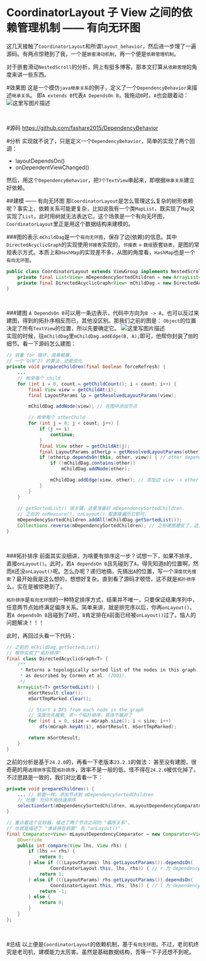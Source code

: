# CoordinatorLayout 子 View 之间的依赖管理机制 —— 有向无环图
这几天接触了`CoordinatorLayout`和所谓`layout_behavior`，然后进一步理了一遍源码。有两点惊艳到了我，一个是`嵌套滑动机制`，再一个便是`依赖管理机制`。

对于嵌套滑动`NestedScroll`的分析，网上有挺多博客。那本文打算从`依赖管理`的角度来讲一些东西。
<br/>

#效果图
这是一个模仿`java继承关系`的例子，定义了一个`DependencyBehavior`来描述`继承关系`。
即`A extends B`代表`A DependsOn B`，我拖动`B`时，`A`也会跟着动：
![这里写图片描述](http://img.blog.csdn.net/20161220003827139?watermark/2/text/aHR0cDovL2Jsb2cuY3Nkbi5uZXQvYTE1MzYxNDEzMQ==/font/5a6L5L2T/fontsize/400/fill/I0JBQkFCMA==/dissolve/70/gravity/SouthEast)

<br/>

#源码
https://github.com/fashare2015/DependencyBehavior
<br/>

#分析
实现就不说了，只是定义一个`DependencyBehavior`，简单的实现了两个回调：

- layoutDependsOn()
- onDependentViewChanged()

然后，用这个`DependencyBehavior`，把`7个TextView`串起来，即根据`继承关系`建立好依赖。
<br/>

##建模 —— 有向无环图
那`CoordinatorLayout`是怎么管理这么复杂的树形依赖呢？事实上，依赖关系可能更复杂，比如说我有一个类`MapList`，既实现了`Map`又实现了`List`，此时用树就无法表达它。这个场景是一个有向无环图，`CoordinatorLayout`里正是用这个数据结构来建模的。
<br/>

###图的表示
`mChildDag`是一个`有向无环图`，保存了边(依赖)的信息。其中 `DirectedAcyclicGraph`的实现使用`邻接表`实现的，`邻接表` = `数组`嵌套`链表`，是图的常规表示方式。本质上和`HashMap`的实现差不多，从图的角度看，`HashMap`也是一个`有向无环图`。

```java
public class CoordinatorLayout extends ViewGroup implements NestedScrollingParent {
    private final List<View> mDependencySortedChildren = new ArrayList<>(); // 所有子节点
    private final DirectedAcyclicGraph<View> mChildDag = new DirectedAcyclicGraph<>(); // 有向无环图, 保存了边(依赖)的信息
}
```
<br/>

###建图
`A DependsOn B`可以用一条边表示，代码中方向为`B -> A`，也可以反过来建图，得到的拓扑序相反而已，其他没区别。那我们之前的图是：
`Object`的位置决定了所有`TextView`的位置，所以先要确定它。
![这里写图片描述](http://img.blog.csdn.net/20161220004653824?watermark/2/text/aHR0cDovL2Jsb2cuY3Nkbi5uZXQvYTE1MzYxNDEzMQ==/font/5a6L5L2T/fontsize/400/fill/I0JBQkFCMA==/dissolve/70/gravity/SouthEast)
<br/>
实现的时候，往`mChildDag`里`mChildDag.addEdge(B, A);`即可，他帮你封装了`图`的细节。看一下源码怎么建图：
```java
// 双重 for 循环，简单粗暴，
// 一个 O(N^2) 的算法，还能优化
private void prepareChildren(final boolean forceRefresh) {
    ...
    // 枚举每个 child
    for (int i = 0, count = getChildCount(); i < count; i++) {
        final View view = getChildAt(i);
        final LayoutParams lp = getResolvedLayoutParams(view);

        mChildDag.addNode(view); // 在图中添加节点

        // 枚举每个 otherChild
        for (int j = 0; j < count; j++) {
            if (j == i) 
                continue;
            } 
            final View other = getChildAt(j);
            final LayoutParams otherLp = getResolvedLayoutParams(other);
            if (otherLp.dependsOn(this, other, view)) { // other dependsOn view
                if (!mChildDag.contains(other)) 
                    mChildDag.addNode(other);

                mChildDag.addEdge(view, other); // 添加边 view -> other
            }
        }
    }
    
    // getSortedList() 很关键，这里准备好 mDependencySortedChildren，
    // 之后的 onMeasure(), onLayout() 都直接遍历它即可。
    mDependencySortedChildren.addAll(mChildDag.getSortedList());
    Collections.reverse(mDependencySortedChildren); // 之前建图建反了，这里拓扑序要反一下。
}
```
<br/>

###拓扑排序
前面其实没细讲，为啥要有排序这一步？试想一下，如果不排序，直接`onLayout()`。此时，若`A dependsOn B`且先碰到了`A`，得先知道`B`的位置啊，然而`B`还没`onLayout()`呢。怎么办呢？递归地搞，先搞出`A`的位置，写一个`深度优先搜索`？最开始我是这么想的，想想好复杂。直到看了源码才顿悟，这不就是`拓扑排序`么，实在是被惊艳到了。

`拓扑排序`是`有向无环图`的一种特定排序方式，结果并不唯一，只要保证结果序列中，任意两节点始终满足偏序关系。简单来讲，就是排完序以后，你再`onLayout()`，若`A dependsOn B`且碰到了`A`时，`B`肯定排在`A`前面已经被`onLayout()`过了。恼人的问题解决！！！

此时，再回过头看一下代码：
```java
// 之前的 mChildDag.getSortedList()
// 帮你实现了"拓扑排序"
final class DirectedAcyclicGraph<T> {
    /**
     * Returns a topologically sorted list of the nodes in this graph. This uses the DFS algorithm
     * as described by Cormen et al. (2001). 
     */
    ArrayList<T> getSortedList() {
        mSortResult.clear();
        mSortTmpMarked.clear();

        // Start a DFS from each node in the graph
        // 深度优先搜索，求一个拓扑排序，具体不展开了
        for (int i = 0, size = mGraph.size(); i < size; i++) 
            dfs(mGraph.keyAt(i), mSortResult, mSortTmpMarked);

        return mSortResult;
    }
}
```

之前的分析是基于`24.2.0`的，再看一下老版本`23.2.1`的做法：
甚至没有建图，很奇葩的用`选择排序`实现`拓扑排序`，效率不是一般的低，怪不得在`24.2.0`被优化掉了。不过思路是一致的，我们对比着看一下：
```java
private void prepareChildren() {
    ... // 前面一样，添加节点到 mDependencySortedChildren
    // 吐糟：为何不用快速排序
    selectionSort(mDependencySortedChildren, mLayoutDependencyComparator); // 选择排序
}

// 重点看这个比较器，描述了两个节点之间的 "偏序关系"，
// 也就是描述了 "谁该排在前面" 先 "onLayout()".
final Comparator<View> mLayoutDependencyComparator = new Comparator<View>() {
    @Override
    public int compare(View lhs, View rhs) {
        if (lhs == rhs) {
            return 0;
        } else if (((LayoutParams) lhs.getLayoutParams()).dependsOn(
                CoordinatorLayout.this, lhs, rhs)) { // r 为 dependency, 得排在前面，需要交换一下 
            return 1;
        } else if (((LayoutParams) rhs.getLayoutParams()).dependsOn(
                CoordinatorLayout.this, rhs, lhs)) { // l 为 dependency, 已经排在前面，不需要交换
            return -1;
        } else {
            return 0;
        }
    }
};
```
<br/>

#总结
以上便是`CoordinatorLayout`的依赖机制，基于`有向无环图`。不过，老司机终究是老司机，建模能力太厉害。虽然是基础数据结构，吾等一下子还想不到呢。
